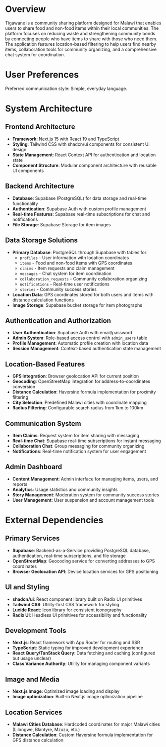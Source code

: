 # Overview

Tigawane is a community sharing platform designed for Malawi that enables users to share food and non-food items within their local communities. The platform focuses on reducing waste and strengthening community bonds by connecting people who have items to share with those who need them. The application features location-based filtering to help users find nearby items, collaboration tools for community organizing, and a comprehensive chat system for coordination.

# User Preferences

Preferred communication style: Simple, everyday language.

# System Architecture

## Frontend Architecture
- **Framework**: Next.js 15 with React 19 and TypeScript
- **Styling**: Tailwind CSS with shadcn/ui components for consistent UI design
- **State Management**: React Context API for authentication and location state
- **Component Structure**: Modular component architecture with reusable UI components

## Backend Architecture
- **Database**: Supabase (PostgreSQL) for data storage and real-time functionality
- **Authentication**: Supabase Auth with custom profile management
- **Real-time Features**: Supabase real-time subscriptions for chat and notifications
- **File Storage**: Supabase Storage for item images

## Data Storage Solutions
- **Primary Database**: PostgreSQL through Supabase with tables for:
  - `profiles` - User information with location coordinates
  - `items` - Food and non-food items with GPS coordinates
  - `claims` - Item requests and claim management
  - `messages` - Chat system for item coordination
  - `collaboration_requests` - Community collaboration organizing
  - `notifications` - Real-time user notifications
  - `stories` - Community success stories
- **Location Data**: GPS coordinates stored for both users and items with distance calculation functions
- **Image Storage**: Supabase bucket storage for item photographs

## Authentication and Authorization
- **User Authentication**: Supabase Auth with email/password
- **Admin System**: Role-based access control with `admin_users` table
- **Profile Management**: Automatic profile creation with location data
- **Session Management**: Context-based authentication state management

## Location-Based Features
- **GPS Integration**: Browser geolocation API for current position
- **Geocoding**: OpenStreetMap integration for address-to-coordinates conversion
- **Distance Calculation**: Haversine formula implementation for proximity filtering
- **City Selection**: Predefined Malawi cities with coordinate mapping
- **Radius Filtering**: Configurable search radius from 1km to 100km

## Communication System
- **Item Claims**: Request system for item sharing with messaging
- **Real-time Chat**: Supabase real-time subscriptions for instant messaging
- **Collaboration Chat**: Group messaging for community organizing
- **Notifications**: Real-time notification system for user engagement

## Admin Dashboard
- **Content Management**: Admin interface for managing items, users, and reports
- **Analytics**: Usage statistics and community insights
- **Story Management**: Moderation system for community success stories
- **User Management**: User suspension and account management tools

# External Dependencies

## Primary Services
- **Supabase**: Backend-as-a-Service providing PostgreSQL database, authentication, real-time subscriptions, and file storage
- **OpenStreetMap**: Geocoding service for converting addresses to GPS coordinates
- **Browser Geolocation API**: Device location services for GPS positioning

## UI and Styling
- **shadcn/ui**: React component library built on Radix UI primitives
- **Tailwind CSS**: Utility-first CSS framework for styling
- **Lucide React**: Icon library for consistent iconography
- **Radix UI**: Headless UI primitives for accessibility and functionality

## Development Tools
- **Next.js**: React framework with App Router for routing and SSR
- **TypeScript**: Static typing for improved development experience
- **React Query/TanStack Query**: Data fetching and caching (configured but usage unclear)
- **Class Variance Authority**: Utility for managing component variants

## Image and Media
- **Next.js Image**: Optimized image loading and display
- **Image optimization**: Built-in Next.js image optimization pipeline

## Location Services
- **Malawi Cities Database**: Hardcoded coordinates for major Malawi cities (Lilongwe, Blantyre, Mzuzu, etc.)
- **Distance Calculation**: Custom Haversine formula implementation for GPS distance calculation